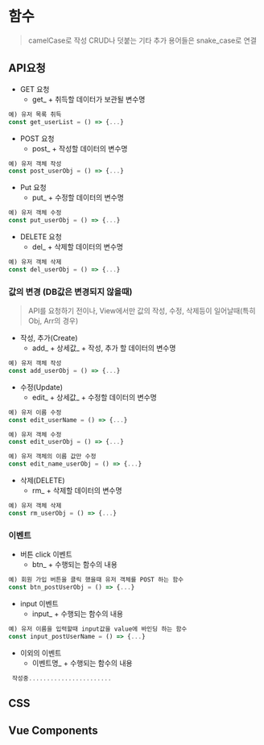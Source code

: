 # 함수
> camelCase로 작성
> CRUD나 덧붙는 기타 추가 용어들은 snake_case로 연결

## API요청
- GET 요청
  - get_ + 취득할 데이터가 보관될 변수명
```js
예) 유저 목록 취득
const get_userList = () => {...}
```

- POST 요청
  - post_ + 작성할 데이터의 변수명
```js
예) 유저 객체 작성
const post_userObj = () => {...}
```

- Put 요청
  - put_ + 수정할 데이터의 변수명
```js
예) 유저 객체 수정
const put_userObj = () => {...}
```

- DELETE 요청
  - del_ + 삭제할 데이터의 변수명
```js
예) 유저 객체 삭제
const del_userObj = () => {...}
```

### 값의 변경 (DB값은 변경되지 않을때)
> API를 요청하기 전이나, View에서만 값의 작성, 수정, 삭제등이 일어날때(특히 Obj, Arr의 경우)
- 작성, 추가(Create)
  - add_ + 상세값_ + 작성, 추가 할 데이터의 변수명
```js
예) 유저 객체 작성
const add_userObj = () => {...}
```

- 수정(Update)
  - edit_ + 상세값_ + 수정할 데이터의 변수명
```js
예) 유저 이름 수정
const edit_userName = () => {...}

예) 유저 객체 수정
const edit_userObj = () => {...}

예) 유저 객체의 이름 값만 수정
const edit_name_userObj = () => {...}
```

- 삭제(DELETE)
  - rm_ + 삭제할 데이터의 변수명
```js
예) 유저 객체 삭제
const rm_userObj = () => {...}
```

### 이벤트
- 버튼 click 이벤트
  - btn_ + 수행되는 함수의 내용
```js
예) 회원 가입 버튼을 클릭 했을때 유저 객체를 POST 하는 함수
const btn_postUserObj = () => {...}
```

- input 이벤트
  - input_ + 수행되는 함수의 내용
```js
예) 유저 이름을 입력할때 input값을 value에 바인딩 하는 함수
const input_postUserName = () => {...}
```

- 이외의 이벤트
  - 이벤트명_ + 수행되는 함수의 내용
```js
 작성중.......................
```






## CSS

## Vue Components
